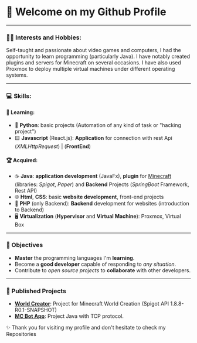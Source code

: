 # 👋 Welcome on my Github Profile 

---
### 👨‍💻 Interests and Hobbies:

Self-taught and passionate about video games and computers,
I had the opportunity to learn programming (particularly Java).
I have notably created plugins and servers for Minecraft on several occasions.
I have also used Proxmox to deploy multiple virtual machines under different operating systems.

---
### 💻 Skills:

#### 🧠 Learning:

- 🐍 **Python**: basic projects (Automation of any kind of task or "hacking project")
- 🟨 **Javascript** (React.js): **Application** for connection with rest Api (*XMLHttpRequest*) | (**FrontEnd**)
#### 🏆 Acquired:

- ☕ **Java**: **application development** (JavaFx), **plugin** for [Minecraft](https://www.minecraft.net/fr-fr) (libraries: *Spigot*, *Paper*) and **Backend** Projects (*SpringBoot* Framework, Rest API)
- 🌐 **Html**, **CSS**: basic **website development**, front-end projects
- 🐘 **PHP** (only Backend): **Backend** development for websites (introduction to Backend)
- 🖥️ **Virtualization** (**Hypervisor** and **Virtual Machine**): Proxmox, Virtual Box

---
### 🚀 Objectives

- **Master** the programming languages I'm **learning**.
- Become a **good developer** capable of responding to *any situation*.
- Contribute to *open source projects* to **collaborate** with other developers.

---
### 📂 Published Projects
- **[World Creator](https://github.com/Gamordstrimerr/WorldCreator)**: Project for Minecraft World Creation (Spigot API 1.8.8-R0.1-SNAPSHOT)
- **[MC Bot App](https://github.com/Gamordstrimerr/McBotApp)**: Project Java with TCP protocol.

✨ Thank you for visiting my profile and don't hesitate to check my Repositories
